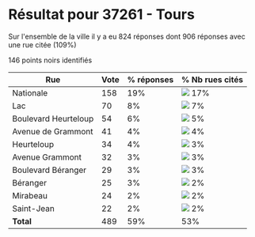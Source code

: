 # Résultat pour 37261 - Tours

Sur l'ensemble de la ville il y a eu 824 réponses dont 906 réponses avec une rue citée (109%)

146 points noirs identifiés

| Rue | Vote | % réponses | % Nb rues cités|
|-----|------|------------|----------------|
| Nationale | 158 | 19% | <img src="../../img/bar_17.gif" />&nbsp;17%|
| Lac | 70 | 8% | <img src="../../img/bar_7.gif" />&nbsp;7%|
| Boulevard Heurteloup | 54 | 6% | <img src="../../img/bar_5.gif" />&nbsp;5%|
| Avenue de Grammont | 41 | 4% | <img src="../../img/bar_4.gif" />&nbsp;4%|
| Heurteloup | 34 | 4% | <img src="../../img/bar_3.gif" />&nbsp;3%|
| Avenue Grammont | 32 | 3% | <img src="../../img/bar_3.gif" />&nbsp;3%|
| Boulevard Béranger | 29 | 3% | <img src="../../img/bar_3.gif" />&nbsp;3%|
| Béranger | 25 | 3% | <img src="../../img/bar_2.gif" />&nbsp;2%|
| Mirabeau | 24 | 2% | <img src="../../img/bar_2.gif" />&nbsp;2%|
| Saint-Jean | 22 | 2% | <img src="../../img/bar_2.gif" />&nbsp;2%|
| **Total** | 489 | 59% | 53%|
